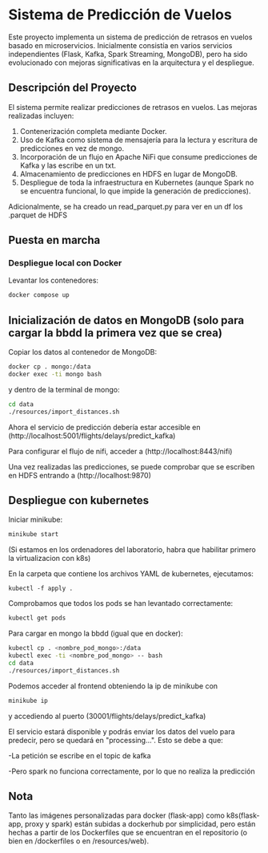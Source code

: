 # Sistema de Predicción de Vuelos

Este proyecto implementa un sistema de predicción de retrasos en vuelos basado en microservicios. Inicialmente consistía en varios servicios independientes (Flask, Kafka, Spark Streaming, MongoDB), pero ha sido evolucionado con mejoras significativas en la arquitectura y el despliegue.

## Descripción del Proyecto

El sistema permite realizar predicciones de retrasos en vuelos. Las mejoras realizadas incluyen:

1. Contenerización completa mediante Docker.
2. Uso de Kafka como sistema de mensajería para la lectura y escritura de predicciones en vez de mongo.
3. Incorporación de un flujo en Apache NiFi que consume predicciones de Kafka y las escribe en un txt.
4. Almacenamiento de predicciones en HDFS en lugar de MongoDB.
5. Despliegue de toda la infraestructura en Kubernetes (aunque Spark no se encuentra funcional, lo que impide la generación de predicciones).

Adicionalmente, se ha creado un read_parquet.py para ver en un df los .parquet de HDFS

## Puesta en marcha

### Despliegue local con Docker

Levantar los contenedores:

```bash
docker compose up
```
## Inicialización de datos en MongoDB (solo para cargar la bbdd la primera vez que se crea)

Copiar los datos al contenedor de MongoDB:

```bash
docker cp . mongo:/data
docker exec -ti mongo bash
```
y dentro de la terminal de mongo:

```bash
cd data
./resources/import_distances.sh
```

Ahora el servicio de predicción debería estar accesible en (http://localhost:5001/flights/delays/predict_kafka)

Para configurar el flujo de nifi, acceder a (http://localhost:8443/nifi)

Una vez realizadas las predicciones, se puede comprobar que se escriben en HDFS entrando a (http://localhost:9870)

## Despliegue con kubernetes

Iniciar minikube:
```bash
minikube start
```
(Si estamos en los ordenadores del laboratorio, habra que habilitar primero la virtualizacion con k8s)

En la carpeta que contiene los archivos YAML de kubernetes, ejecutamos:
```
kubectl -f apply .
```

Comprobamos que todos los pods se han levantado correctamente:
```bash
kubectl get pods
```
Para cargar en mongo la bbdd (igual que en docker):
```bash
kubectl cp . <nombre_pod_mongo>:/data
kubectl exec -ti <nombre_pod_mongo> -- bash
cd data
./resources/import_distances.sh
```

Podemos acceder al frontend obteniendo la ip de minikube con
```bash
minikube ip
```
y accediendo al puerto (30001/flights/delays/predict_kafka)

El servicio estará disponible y podrás enviar los datos del vuelo para predecir, pero se quedará en "processing...". Esto se debe a que:

-La petición se escribe en el topic de kafka

-Pero spark no funciona correctamente, por lo que no realiza la predicción

## Nota
Tanto las imágenes personalizadas para docker (flask-app) como k8s(flask-app, proxy y spark) están subidas a dockerhub por simplicidad, pero están hechas a partir de los Dockerfiles que se encuentran en el repositorio (o bien en /dockerfiles o en /resources/web).


